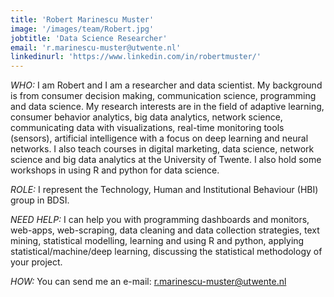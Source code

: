 ```yaml
---
title: 'Robert Marinescu Muster'
image: '/images/team/Robert.jpg'
jobtitle: 'Data Science Researcher'
email: 'r.marinescu-muster@utwente.nl'
linkedinurl: 'https://www.linkedin.com/in/robertmuster/'
---
```


*WHO:* I am Robert and I am a researcher and data scientist. My background is from consumer decision making, communication science, programming and data science. My research interests are in the field of adaptive learning, consumer behavior analytics, big data analytics, network science, communicating data with visualizations, real-time monitoring tools (sensors), artificial intelligence with a focus on deep learning and neural networks. I also teach courses in digital marketing, data science, network science and big data analytics at the University of Twente. I also hold some workshops in using R and python for data science.

*ROLE:* I represent the Technology, Human and Institutional Behaviour (HBI) group in BDSI.

*NEED HELP:* I can help you with programming dashboards and monitors, web-apps, web-scraping, data cleaning and data collection strategies, text mining, statistical modelling, learning and using R and python, applying statistical/machine/deep learning, discussing the statistical methodology of your project.

*HOW:* You can send me an e-mail: [r.marinescu-muster@utwente.nl](mailto:r.marinescu-muster@utwente.nl)
